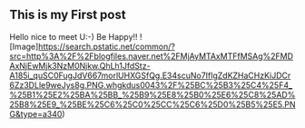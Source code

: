 ## This is my First post

Hello nice to meet U:-)
Be Happy!!
![Image]https://search.pstatic.net/common/?src=http%3A%2F%2Fblogfiles.naver.net%2FMjAyMTAxMTFfMSAg%2FMDAxNjEwMjk3NzM0Njkw.QhLh1JfdStz-A185i_quSC0FugJdV667morlUHXGSfQg.E34scuNo7IflgZdKZHaCHzKiJDCr6Zz3DLle9weJys8g.PNG.whgkdus0043%2F%25BC%25B3%25C4%25F4_%25B1%25E2%25BA%25BB_%25B9%25E8%25B0%25E6%25C8%25AD%25B8%25E9_%25BE%25C6%25C0%25CC%25C6%25D0%25B5%25E5.PNG&type=a340)
